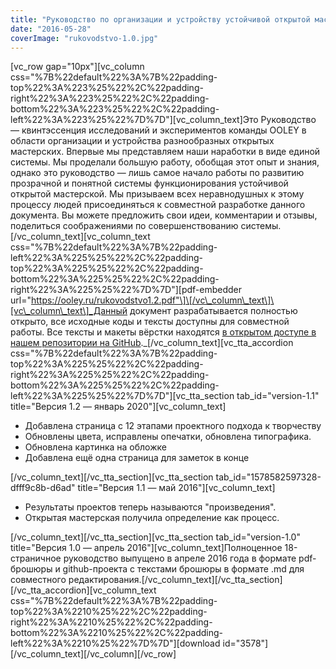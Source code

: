 ```yaml
---
title: "Руководство по организации и устройству устойчивой открытой мастерской"
date: "2016-05-28"
coverImage: "rukovodstvo-1.0.jpg"
---
```


\[vc\_row gap="10px"\]\[vc\_column css="%7B%22default%22%3A%7B%22padding-top%22%3A%223%25%22%2C%22padding-right%22%3A%223%25%22%2C%22padding-bottom%22%3A%223%25%22%2C%22padding-left%22%3A%223%25%22%7D%7D"\]\[vc\_column\_text\]Это Руководство — квинтэссенция исследований и экспериментов команды OOLEY в области организации и устройства разнообразных открытых мастерских. Впервые мы представляем наши наработки в виде единой системы. Мы проделали большую работу, обобщая этот опыт и знания, однако это руководство — лишь самое начало работы по развитию прозрачной и понятной системы функционирования устойчивой открытой мастерской. Мы призываем всех неравнодушных к этому процессу людей присоединяться к совместной разработке данного документа. Вы можете предложить свои идеи, комментарии и отзывы, поделиться соображениями по совершенствованию системы.\[/vc\_column\_text\]\[vc\_column\_text css="%7B%22default%22%3A%7B%22padding-left%22%3A%225%25%22%2C%22padding-top%22%3A%225%25%22%2C%22padding-bottom%22%3A%225%25%22%2C%22padding-right%22%3A%225%25%22%7D%7D"\]\[pdf-embedder url="https://ooley.ru/rukovodstvo1.2.pdf"\]\[/vc\_column\_text\]\[vc\_column\_text\]_Данный документ разрабатывается полностью открыто, все исходные коды и тексты доступны для совместной работы. Все тексты и макеты вёрстки находятся [в открытом доступе в нашем репозитории на GitHub](https://github.com/fondfrukt/OOLEY-handbook)._\[/vc\_column\_text\]\[vc\_tta\_accordion css="%7B%22default%22%3A%7B%22padding-top%22%3A%225%25%22%2C%22padding-right%22%3A%225%25%22%2C%22padding-bottom%22%3A%225%25%22%2C%22padding-left%22%3A%225%25%22%7D%7D"\]\[vc\_tta\_section tab\_id="version-1.1" title="Версия 1.2 — январь 2020"\]\[vc\_column\_text\]

- Добавлена страница с 12 этапами проектного подхода к творчеству
- Обновлены цвета, исправлены опечатки, обновлена типографика.
- Обновлена картинка на обложке
- Добавлена ещё одна страница для заметок в конце

\[/vc\_column\_text\]\[/vc\_tta\_section\]\[vc\_tta\_section tab\_id="1578582597328-dfff9c8b-d6ad" title="Версия 1.1 — май 2016"\]\[vc\_column\_text\]

- Результаты проектов теперь называются "произведения".
- Открытая мастерская получила определение как процесс.

\[/vc\_column\_text\]\[/vc\_tta\_section\]\[vc\_tta\_section tab\_id="version-1.0" title="Версия 1.0 — апрель 2016"\]\[vc\_column\_text\]Полноценное 18-страничное руководство выпущено в апреле 2016 года в формате pdf-брошюры и github-проекта с текстами брошюры в формате .md для совместного редактирования.\[/vc\_column\_text\]\[/vc\_tta\_section\]\[/vc\_tta\_accordion\]\[vc\_column\_text css="%7B%22default%22%3A%7B%22padding-top%22%3A%2210%25%22%2C%22padding-right%22%3A%2210%25%22%2C%22padding-bottom%22%3A%2210%25%22%2C%22padding-left%22%3A%2210%25%22%7D%7D"\]\[download id="3578"\]\[/vc\_column\_text\]\[/vc\_column\]\[/vc\_row\]
